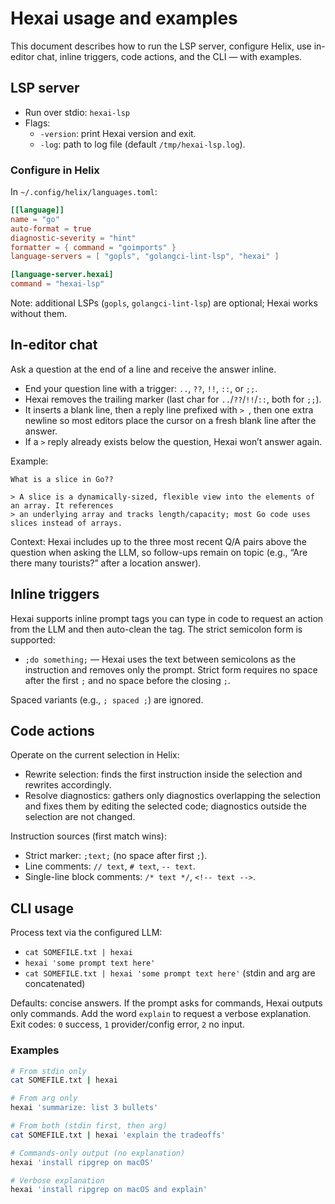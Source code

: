# Hexai usage and examples

This document describes how to run the LSP server, configure Helix, use in-editor chat,
inline triggers, code actions, and the CLI — with examples.

## LSP server

- Run over stdio: `hexai-lsp`
- Flags:
  - `-version`: print Hexai version and exit.
  - `-log`: path to log file (default `/tmp/hexai-lsp.log`).

### Configure in Helix

In `~/.config/helix/languages.toml`:

```toml
[[language]]
name = "go"
auto-format = true
diagnostic-severity = "hint"
formatter = { command = "goimports" }
language-servers = [ "gopls", "golangci-lint-lsp", "hexai" ]

[language-server.hexai]
command = "hexai-lsp"
```

Note: additional LSPs (`gopls`, `golangci-lint-lsp`) are optional; Hexai works without them.

## In-editor chat

Ask a question at the end of a line and receive the answer inline.

- End your question line with a trigger: `..`, `??`, `!!`, `::`, or `;;`.
- Hexai removes the trailing marker (last char for `..`/`??`/`!!`/`::`, both for `;;`).
- It inserts a blank line, then a reply line prefixed with `> `, then one extra newline so most
  editors place the cursor on a fresh blank line after the answer.
- If a `>` reply already exists below the question, Hexai won’t answer again.

Example:

```text
What is a slice in Go??

> A slice is a dynamically-sized, flexible view into the elements of an array. It references
> an underlying array and tracks length/capacity; most Go code uses slices instead of arrays.

```

Context: Hexai includes up to the three most recent Q/A pairs above the question when asking the LLM, so follow-ups remain on topic (e.g., “Are there many tourists?” after a location answer).

## Inline triggers

Hexai supports inline prompt tags you can type in code to request an action from the LLM and then auto-clean the tag. The strict semicolon form is supported:

- `;do something;` — Hexai uses the text between semicolons as the instruction and removes only the prompt. Strict form requires no space after the first `;` and no space before the closing `;`.

Spaced variants (e.g., `; spaced ;`) are ignored.

## Code actions

Operate on the current selection in Helix:

- Rewrite selection: finds the first instruction inside the selection and rewrites accordingly.
- Resolve diagnostics: gathers only diagnostics overlapping the selection and fixes them by editing the selected code; diagnostics outside the selection are not changed.

Instruction sources (first match wins):

- Strict marker: `;text;` (no space after first `;`).
- Line comments: `// text`, `# text`, `-- text`.
- Single-line block comments: `/* text */`, `<!-- text -->`.

## CLI usage

Process text via the configured LLM:

- `cat SOMEFILE.txt | hexai`
- `hexai 'some prompt text here'`
- `cat SOMEFILE.txt | hexai 'some prompt text here'` (stdin and arg are concatenated)

Defaults: concise answers. If the prompt asks for commands, Hexai outputs only commands. Add the word `explain` to request a verbose explanation. Exit codes: `0` success, `1` provider/config error, `2` no input.

### Examples

```sh
# From stdin only
cat SOMEFILE.txt | hexai

# From arg only
hexai 'summarize: list 3 bullets'

# From both (stdin first, then arg)
cat SOMEFILE.txt | hexai 'explain the tradeoffs'

# Commands-only output (no explanation)
hexai 'install ripgrep on macOS'

# Verbose explanation
hexai 'install ripgrep on macOS and explain'
```
